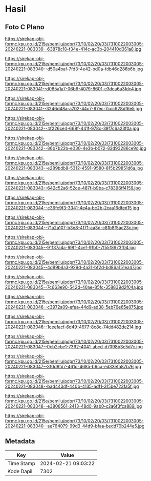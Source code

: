 # Hasil

## Foto C Plano

https://sirekap-obj-formc.kpu.go.id/215e/pemilu/pdpr/73/10/02/20/03/7310022003005-20240221-083039--63878c18-f34e-414c-ac3b-204410d361a8.jpg

https://sirekap-obj-formc.kpu.go.id/215e/pemilu/pdpr/73/10/02/20/03/7310022003005-20240221-083040--d50a4baf-7fd3-4e42-bd0a-fdb46d286b6b.jpg

https://sirekap-obj-formc.kpu.go.id/215e/pemilu/pdpr/73/10/02/20/03/7310022003005-20240221-083041--d085a1a7-06b6-4079-8601-e3dca6a3fdc4.jpg

https://sirekap-obj-formc.kpu.go.id/215e/pemilu/pdpr/73/10/02/20/03/7310022003005-20240221-083041--3246d48a-a702-44c7-97ec-7ccc928df6e5.jpg

https://sirekap-obj-formc.kpu.go.id/215e/pemilu/pdpr/73/10/02/20/03/7310022003005-20240221-083042--4f226ce4-668f-441f-978c-39f7c6a23f0a.jpg

https://sirekap-obj-formc.kpu.go.id/215e/pemilu/pdpr/73/10/02/20/03/7310022003005-20240221-083042--86b7b22b-e030-4e3b-b072-82d93286ce9d.jpg

https://sirekap-obj-formc.kpu.go.id/215e/pemilu/pdpr/73/10/02/20/03/7310022003005-20240221-083043--e289bdb8-5312-4591-9580-815b29851d6a.jpg

https://sirekap-obj-formc.kpu.go.id/215e/pemilu/pdpr/73/10/02/20/03/7310022003005-20240221-083043--642c52a6-52ce-487f-b9ba-c78396ff4156.jpg

https://sirekap-obj-formc.kpu.go.id/215e/pemilu/pdpr/73/10/02/20/03/7310022003005-20240221-083044--c36fc9f3-3341-4e4a-bc2b-2caa16dfed15.jpg

https://sirekap-obj-formc.kpu.go.id/215e/pemilu/pdpr/73/10/02/20/03/7310022003005-20240221-083044--71a2a107-b3e8-4f71-aa3d-c81b8f5ac23c.jpg

https://sirekap-obj-formc.kpu.go.id/215e/pemilu/pdpr/73/10/02/20/03/7310022003005-20240221-083045--91f37a4a-69ff-4cef-91b0-7f55f8973f04.jpg

https://sirekap-obj-formc.kpu.go.id/215e/pemilu/pdpr/73/10/02/20/03/7310022003005-20240221-083045--4d89b4a3-929d-4a31-bf2d-bd86a151ea47.jpg

https://sirekap-obj-formc.kpu.go.id/215e/pemilu/pdpr/73/10/02/20/03/7310022003005-20240221-083045--7c663e90-542d-40ae-85fc-358839d2f04a.jpg

https://sirekap-obj-formc.kpu.go.id/215e/pemilu/pdpr/73/10/02/20/03/7310022003005-20240221-083046--c3972a09-efea-44d9-ad38-5eb76e65e075.jpg

https://sirekap-obj-formc.kpu.go.id/215e/pemilu/pdpr/73/10/02/20/03/7310022003005-20240221-083046--1ceefacf-6d49-4977-8c8c-74dd482de214.jpg

https://sirekap-obj-formc.kpu.go.id/215e/pemilu/pdpr/73/10/02/20/03/7310022003005-20240221-083047--0cb2cbe1-7362-4041-abcd-d7098b3e5d7c.jpg

https://sirekap-obj-formc.kpu.go.id/215e/pemilu/pdpr/73/10/02/20/03/7310022003005-20240221-083047--3f0d9fd7-461d-4685-b6ca-ed33efa87b76.jpg

https://sirekap-obj-formc.kpu.go.id/215e/pemilu/pdpr/73/10/02/20/03/7310022003005-20240221-083048--bad443df-440b-4135-adf1-315be723fa5f.jpg

https://sirekap-obj-formc.kpu.go.id/215e/pemilu/pdpr/73/10/02/20/03/7310022003005-20240221-083048--e3808561-2413-48d0-9ab0-c2a6f3fca889.jpg

https://sirekap-obj-formc.kpu.go.id/215e/pemilu/pdpr/73/10/02/20/03/7310022003005-20240221-083040--ae764079-99d3-44d9-bfaa-bedd70b244e5.jpg


## Metadata

| Key        | Value               |
| ---------- | ------------------- |
| Time Stamp | 2024-02-21 09:03:22 |
| Kode Dapil | 7302                |



